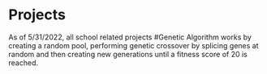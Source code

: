 # Projects
As of 5/31/2022, all school related projects
#Genetic Algorithm works by creating a random pool, performing genetic crossover by splicing genes at random and then creating new generations until a fitness score
of 20 is reached.
